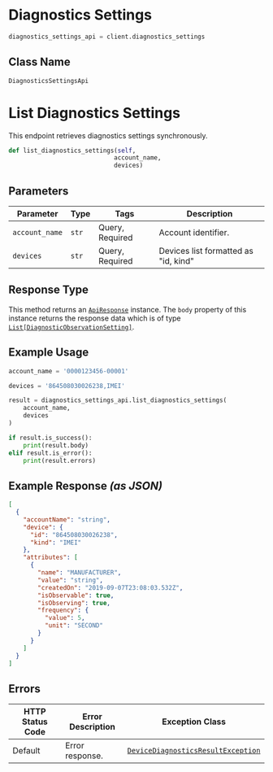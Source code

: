 # Diagnostics Settings

```python
diagnostics_settings_api = client.diagnostics_settings
```

## Class Name

`DiagnosticsSettingsApi`


# List Diagnostics Settings

This endpoint retrieves diagnostics settings synchronously.

```python
def list_diagnostics_settings(self,
                             account_name,
                             devices)
```

## Parameters

| Parameter | Type | Tags | Description |
|  --- | --- | --- | --- |
| `account_name` | `str` | Query, Required | Account identifier. |
| `devices` | `str` | Query, Required | Devices list formatted as "id, kind" |

## Response Type

This method returns an [`ApiResponse`](../../doc/api-response.md) instance. The `body` property of this instance returns the response data which is of type [`List[DiagnosticObservationSetting]`](../../doc/models/diagnostic-observation-setting.md).

## Example Usage

```python
account_name = '0000123456-00001'

devices = '864508030026238,IMEI'

result = diagnostics_settings_api.list_diagnostics_settings(
    account_name,
    devices
)

if result.is_success():
    print(result.body)
elif result.is_error():
    print(result.errors)
```

## Example Response *(as JSON)*

```json
[
  {
    "accountName": "string",
    "device": {
      "id": "864508030026238",
      "kind": "IMEI"
    },
    "attributes": [
      {
        "name": "MANUFACTURER",
        "value": "string",
        "createdOn": "2019-09-07T23:08:03.532Z",
        "isObservable": true,
        "isObserving": true,
        "frequency": {
          "value": 5,
          "unit": "SECOND"
        }
      }
    ]
  }
]
```

## Errors

| HTTP Status Code | Error Description | Exception Class |
|  --- | --- | --- |
| Default | Error response. | [`DeviceDiagnosticsResultException`](../../doc/models/device-diagnostics-result-exception.md) |

